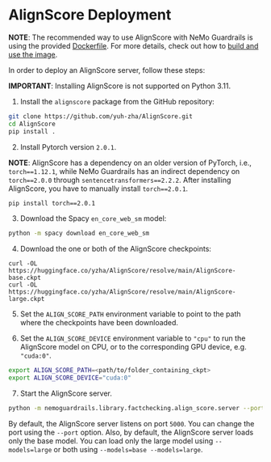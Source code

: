 # AlignScore Deployment

**NOTE**: The recommended way to use AlignScore with NeMo Guardrails is using the provided [Dockerfile](../../../nemoguardrails/library/factchecking/align_score/Dockerfile). For more details, check out how to [build and use the image](./using-docker.md).

In order to deploy an AlignScore server, follow these steps:

**IMPORTANT**: Installing AlignScore is not supported on Python 3.11.

1. Install the `alignscore` package from the GitHub repository:

```bash
git clone https://github.com/yuh-zha/AlignScore.git
cd AlignScore
pip install .
```

2. Install Pytorch version `2.0.1`.

**NOTE**: AlignScore has a dependency on an older version of PyTorch, i.e., `torch==1.12.1`, while NeMo Guardrails has an indirect dependency on `torch==2.0.0` through `sentencetransformers==2.2.2`. After installing AlignScore, you have to manually install `torch==2.0.1`.

```bash
pip install torch==2.0.1
```

3. Download the Spacy `en_core_web_sm` model:

```bash
python -m spacy download en_core_web_sm
```

4. Download the one or both of the AlignScore checkpoints:
```
curl -OL https://huggingface.co/yzha/AlignScore/resolve/main/AlignScore-base.ckpt
curl -OL https://huggingface.co/yzha/AlignScore/resolve/main/AlignScore-large.ckpt
```

5. Set the `ALIGN_SCORE_PATH` environment variable to point to the path where the checkpoints have been downloaded.

6. Set the `ALIGN_SCORE_DEVICE` environment variable to `"cpu"` to run the AlignScore model on CPU, or to the corresponding GPU device, e.g. `"cuda:0"`.
```bash
export ALIGN_SCORE_PATH=<path/to/folder_containing_ckpt>
export ALIGN_SCORE_DEVICE="cuda:0"
```

7. Start the AlignScore server.

```bash
python -m nemoguardrails.library.factchecking.align_score.server --port 5000 --models=base
```

By default, the AlignScore server listens on port `5000`. You can change the port using the `--port` option. Also, by default, the AlignScore server loads only the base model. You can load only the large model using `--models=large` or both using `--models=base --models=large`.
